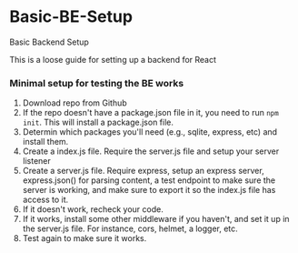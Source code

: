 # Basic-BE-Setup
Basic Backend Setup

This is a loose guide for setting up a backend for React

### Minimal setup for testing the BE works
1. Download repo from Github   
2. If the repo doesn't have a package.json file in it, you need to run ```npm init```.  This will install a package.json file.
3. Determin which packages you'll need (e.g., sqlite, express, etc) and install them.    
4. Create a index.js file.  Require the server.js file and setup your server listener
5. Create a server.js file.  Require express, setup an express server, express.json() for parsing content, a test endpoint to make sure the server is working, and make sure to export it so the index.js file has access to it.    
6. If it doesn't work, recheck your code.    
7. If it works, install some other middleware if you haven't, and set it up in the server.js file.  For instance, cors, helmet, a logger, etc.
8. Test again to make sure it works. 


